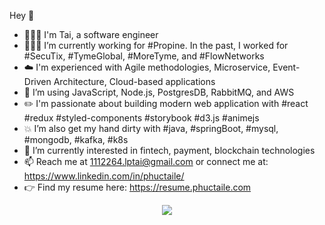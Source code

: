 Hey 👋
- 🙎🏻‍♂️ I'm Tai, a software engineer
- 👨🏻‍💻 I’m currently working for #Propine. In the past, I worked for #SecuTix, #TymeGlobal, #MoreTyme, and #FlowNetworks
- ☁️ I'm experienced with Agile methodologies, Microservice, Event-Driven Architecture, Cloud-based applications
- 🔭 I’m using JavaScript, Node.js, PostgresDB, RabbitMQ, and AWS
- ✏️ I'm passionate about building modern web application with #react #redux #styled-components #storybook #d3.js #animejs
- 💥 I’m also get my hand dirty with #java, #springBoot, #mysql, #mongodb, #kafka, #k8s
- 🌱 I’m currently interested in fintech, payment, blockchain technologies
- 📫 Reach me at 1112264.lptai@gmail.com or connect me at: https://www.linkedin.com/in/phuctaile/
- 👉 Find my resume here: https://resume.phuctaile.com
<p align="center">
    <img src="https://media2.giphy.com/media/JIX9t2j0ZTN9S/giphy.gif">
</p>
